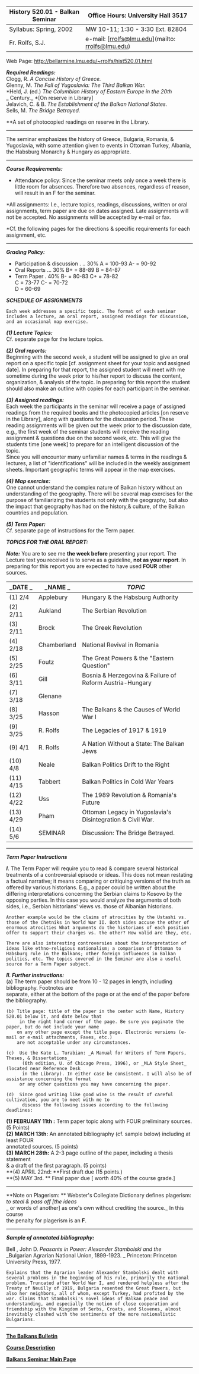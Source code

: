   History 520.01 - Balkan Seminar | Office Hours: University Hall 3517  
---|---  
Syllabus: Spring, 2002 | MW 10-11;  1:30 - 3:30  Ext. 82804  
Fr. Rolfs, S.J.  | e-mail: [rrolfs@lmu.edu](mailto: rrolfs@lmu.edu)  
  
Web Page: http://bellarmine.lmu.edu/~rrolfs/hist520.01.html

**_Required Readings:_**  
  Clogg, R.              _A Concise History of Greece._  
  Glenny, M.           _The Fall of Yugoslavia: The Third Balkan War._  
 *Held, J. (ed.)        _The Columbian History of Eastern Europe in the 20th_   
_                                       Century._  *[On reserve in Library]  
  Jelavich, C. & B.       _The Establishment of the Balkan National States._  
  Sells, M.               _The Bridge Betrayed._

  **A set of photocopied readings on reserve in the Library.

*************************************************************  
The seminar emphasizes the history of Greece, Bulgaria, Romania, & Yugoslavia,
with some attention given to events in Ottoman Turkey, Albania, the Habsburg
Monarchy & Hungary as appropriate.  
*************************************************************  
**_Course Requirements:_**

* Attendance policy: Since the seminar meets only once a week there is little room for absences. Therefore two absences, regardless of reason, will result in an F for the seminar. 

*All assignments: I.e., lecture topics, readings, discussions, written or oral assignments, term paper are due on dates assigned. Late assignments will not be accepted.  No assignments will be accepted by e-mail or fax. 

*Cf. the following pages for the directions & specific requirements for each assignment, etc. 

*************************************************************  
**_Grading Policy:_**

* Participation & discussion . ..  30%          A   = 100-93     A- = 90-92   
* Oral Reports ... 30%          B+ = 88-89       B  = 84-87   
* Term Paper . 40%          B-  = 80-83      C+ = 78-82   
                                                                       C   =  73-77      C-  = 70-72   
                                                                       D   =   60-69 

**_SCHEDULE OF ASSIGNMENTS_**

    Each week addresses a specific topic. The format of each seminar includes a lecture, an oral report, assigned readings for discussion, and an occasional map exercise. 

**_(1) Lecture Topics:_**  
              Cf. separate page for the lecture topics. 

**_(2)   Oral reports:_**  
              Beginning with the second week, a student will be assigned to give an oral report on a specific topic [cf. assignment sheet for your topic and assigned date]. In preparing for that report, the assigned student will meet with me sometime during the week prior to his/her report to discuss the content, organization, & analysis of the topic. In preparing for this report the student should also make an outline with copies for each participant in the seminar. 

**_(3) Assigned readings:_**  
              Each week the participants in the seminar will receive a page of assigned readings from the required books and the photocopied articles [on reserve in the Library], along with questions for the discussion period. These reading assignments will be given out the week prior to the discussion date, e.g., the first week of the seminar students will receive the reading assignment & questions due on the second week, etc. This will give the students time [one week] to prepare for an intelligent discussion of the topic.   
              Since you will encounter many unfamiliar names & terms in the readings & lectures, a list of "identifications" will be included in the weekly assignment sheets. Important geographic terms will appear in the map exercises. 

**_(4) Map exercise:_**  
              One cannot understand the complex nature of Balkan history without an understanding of the geography. There will be several map exercises for the purpose of familiarizing the students not only with the geography, but also the impact that geography has had on the history,& culture, of the Balkan countries and population. 

**_(5) Term Paper:_**  
               Cf. separate page of instructions for the Term paper.   
    


**_TOPICS FOR THE ORAL REPORT:_**

**_Note:_** You are to see me **the week before** presenting your report. The
Lecture text you received is to serve as a guideline, **not as your report**.
In preparing for this report you are expected  to have used **FOUR** other
sources.  
    
  **_DATE  _** | **_NAME  _** | **_TOPIC_**  
---|---|---  
(1)   2/4 | Applebury | Hungary & the Habsburg Authority  
(2)   2/11 | Aukland  | The Serbian Revolution  
(3)   2/11  | Brock  | The Greek Revolution  
(4)   2/18 | Chamberland  | National Revival in Romania  
(5)   2/25 | Foutz  | The Great Powers & the "Eastern Question"  
(6)   3/11 | Gill  | Bosnia & Herzegovina & Failure of Reform Austria-Hungary  
(7)   3/18 | Glenane  
(8)   3/25 | Hasson | The Balkans & the Causes of World War I  
(9)   3/25 | R. Rolfs | The Legacies of 1917 & 1919  
(9)   4/1 | R. Rolfs | A Nation Without a State: The Balkan Jews  
(10) 4/8 | Neale | Balkan Politics Drift to the Right  
(11) 4/15 | Tabbert  | Balkan Politics in Cold War Years  
(12) 4/22  | Uss  | The 1989 Revolution & Romania's Future  
(13) 4/29 | Pham | Ottoman Legacy in Yugoslavia's Disintegration & Civil War.  
(14) 5/6 | SEMINAR  | Discussion:  The Bridge Betrayed.  
  
* * *

**_Term Paper Instructions_**

**_I._**      The Term Paper will require you to read & compare several
historical treatments of a controversial episode or ideas. This does not mean
restating a factual narrative; it means comparing or critiquing versions of
the truth as offered by various historians. E.g., a paper could be written
about the differing interpretations concerning the Serbian claims to Kosovo by
the opposing parties.  In this case you would analyze the arguments of both
sides, i.e., Serbian historians' views vs. those of Albanian historians.

    Another example would be the claims of atrocities by the Ustashi vs. those of the Chetniks in World War II. Both sides accuse the other of enormous atrocities What arguments do the historians of each position offer to support their charges vs. the other? How valid are they, etc. 

    There are also interesting controversies about the interpretation of ideas like ethno-religious nationalism; a comparison of Ottoman to Habsburg rule in the Balkans; other foreign influences in Balkan politics, etc. The topics covered in the Seminar are also a useful source for a Term Paper subject. 

**_II.      Further instructions:_**  
    (a) The term paper should be from 10 - 12 pages in length, including bibliography. Footnotes are   
         separate, either at the bottom of the page or at the end of the paper before the bibliography. 

    (b) Title page: title of the paper in the center with Name, History 520.01 below it, and date below that   
         in the right hand corner of the page. Be sure you paginate the paper, but do not include your name   
        on any other page except the title page. Electronic versions (e-mail or e-mail attachments, Faxes, etc.)   
        are not acceptable under any circumstances. 

    (c)  Use the Kate L. Turabian: _A Manual for Writers of Term Papers, Theses, & Dissertations_   
          (6th edition, U. of Chicago Press, 1996), or _MLA Style Sheet_ (located near Reference Desk   
          in the Library). In either case be consistent. I will also be of assistance concerning the format   
         or any other questions you may have concerning the paper. 

    (d)  Since good writing like good wine is the result of careful  cultivation, you are to meet with me to   
          discuss the following issues according to the following deadlines: 

**(1) FEBRUARY   11th :**      Term paper topic along with FOUR preliminary
sources. (5 Points)  
**(2) MARCH         13th:**       An annotated bibliography (cf. sample below)
including at least FOUR  
                                             annotated sources. (5 points)   
**(3) MARCH         28th:**       A 2-3 page outline of the paper, including a
thesis statement  
                                             & a draft of the  first paragraph. (5 points)   
**(4) APRIL            22nd:       **First draft due (15 points.)  
**(5) MAY                3rd.    **    Final paper due [ worth 40% of the
course grade.]  
*******************************************************************  
**Note on Plagerism:  ** Webster's Collegiate Dictionary defines plagerism:
_to steal & pass off [the ideas_  
_                                   or words of another] as one's own without
crediting the source._  In this course  
                                 the penalty for plagerism is an **F**.   
*************************************************************  
**_Sample of annotated bibliography:_**

Bell , John D.   _Peasants in Power: Alexander Stambolski and the_  
       _Bulgarian Agrarian National Union, 1899-1923.  _ Princeton: Princeton University Press, 1977. 

    Explains that the Agrarian leader Alexander Stambolski dealt with several problems in the beginning of his rule, primarily the national problem. Truncated after World War I, and rendered helpless after the Treaty of Neuilly of 1919, Bulgaria resented the Great Powers, but also her neighbors, all of whom, except Turkey, had profited by the war. Claims that Stambolski's novel ideas of Balkan peace and understanding, and especially the notion of close cooperation and friendship with the Kingdom of Serbs, Croats, and Slovenes, almost inevitably clashed with the sentiments of the more nationalistic Bulgarians. 

* * *

**[The Balkans Bulletin](balkanbulletin.html)**

**[Course Description](balkandescription.html)**

**[Balkans Seminar Main Page](hist520.01.html)**  

* * *

